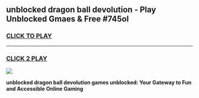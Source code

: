 
## unblocked dragon ball devolution - Play Unblocked Gmaes & Free #745ol
<h3>
<a href="https://news.freeplayer.one?title=unblocked_dragon_ball_devolution&ref=24F">CLICK TO PLAY</a></h3>
<hr>

<h3>
<a href="https://news.freeplayer.one?title=unblocked_dragon_ball_devolution&ref=24F">CLICK 2 PLAY</a>
  
</h3>

<a href="https://news.freeplayer.one?title=unblocked_dragon_ball_devolution&ref=24F/"><img src="https://clearcache.store/games.png"></a>


**unblocked dragon ball devolution games unblocked: Your Gateway to Fun and Accessible Online Gaming**
